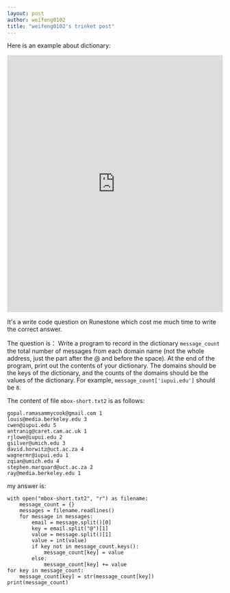 ```yaml
---
layout: post
author: weifeng0102
title: "weifeng0102's trinket post"
---
```


Here is an example about dictionary:
<iframe src="https://trinket.io/embed/python/e93c16b543" width="100%" height="600" frameborder="0" marginwidth="0" marginheight="0" allowfullscreen></iframe>


It's a write code question on Runestone which cost me much time to write the correct answer.


The question is：
Write a program to record in the dictionary `message_count` the total number of messages from each domain name (not the whole address, just the part after the @ and before the space). At the end of the program, print out the contents of your dictionary. The domains should be the keys of the dictionary, and the counts of the domains should be the values of the dictionary. For example, `message_count['iupui.edu']` should be `8`.

The content of file `mbox-short.txt2` is as follows:
```
gopal.ramasammycook@gmail.com 1
louis@media.berkeley.edu 3
cwen@iupui.edu 5
antranig@caret.cam.ac.uk 1
rjlowe@iupui.edu 2
gsilver@umich.edu 3
david.horwitz@uct.ac.za 4
wagnermr@iupui.edu 1
zqian@umich.edu 4
stephen.marquard@uct.ac.za 2
ray@media.berkeley.edu 1
```
my answer is:

```
with open("mbox-short.txt2", "r") as filename:
    message_count = {}
    messages = filename.readlines()
    for message in messages:
        email = message.split()[0]
        key = email.split("@")[1]
        value = message.split()[1]
        value = int(value)
        if key not in message_count.keys():
            message_count[key] = value
        else:
            message_count[key] += value
for key in message_count:
    message_count[key] = str(message_count[key])
print(message_count)
```



